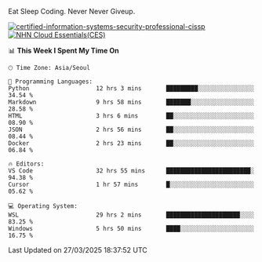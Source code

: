 Eat Sleep Coding.
Never Never Giveup.

[![certified-information-systems-security-professional-cissp](https://github.com/user-attachments/assets/d259884f-7f9a-4d80-a663-6968ead7464a)](https://www.credly.com/badges/f394a010-85a0-450b-9136-8043af01d71c/public_url)
[![NHN Cloud Essentials(CES)](https://github.com/user-attachments/assets/f405dcae-c923-424d-927f-e993bac10fa9)](https://www.nhncloud.com/kr/edu/certification/search)


<!--START_SECTION:waka-->
📊 **This Week I Spent My Time On** 

```text
🕑︎ Time Zone: Asia/Seoul

💬 Programming Languages: 
Python                   12 hrs 3 mins       █████████░░░░░░░░░░░░░░░░   34.54 % 
Markdown                 9 hrs 58 mins       ███████░░░░░░░░░░░░░░░░░░   28.58 % 
HTML                     3 hrs 6 mins        ██░░░░░░░░░░░░░░░░░░░░░░░   08.90 % 
JSON                     2 hrs 56 mins       ██░░░░░░░░░░░░░░░░░░░░░░░   08.44 % 
Docker                   2 hrs 23 mins       ██░░░░░░░░░░░░░░░░░░░░░░░   06.84 % 

🔥 Editors: 
VS Code                  32 hrs 55 mins      ████████████████████████░   94.38 % 
Cursor                   1 hr 57 mins        █░░░░░░░░░░░░░░░░░░░░░░░░   05.62 % 

💻 Operating System: 
WSL                      29 hrs 2 mins       █████████████████████░░░░   83.25 % 
Windows                  5 hrs 50 mins       ████░░░░░░░░░░░░░░░░░░░░░   16.75 % 
```


 Last Updated on 27/03/2025 18:37:52 UTC
<!--END_SECTION:waka-->
